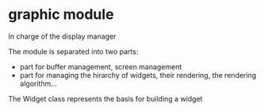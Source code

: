 # graphic module

In charge of the display manager

The module is separated into two parts:
- part for buffer management, screen management
- part for managing the hirarchy of widgets, their rendering, the rendering algorithm...


The Widget class represents the basis for building a widget